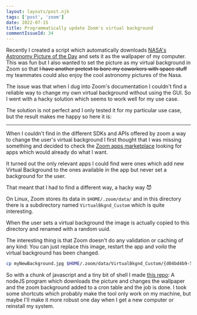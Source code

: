 ```yaml
---
layout: layouts/post.njk
tags: ['post', 'zoom']
date: 2022-07-15
title: Programmatically update Zoom's virtual background
commentIssueId: 34
---
```


Recently I created a script which automatically downloads [NASA's Astronomy Picture of the Day](https://apod.nasa.gov/apod/) and sets it as the wallpaper of my computer. This was fun but I also wanted to set the picture as my virtual background in Zoom so that ~~I have another pretext to bore my coworkers with space stuff~~ my teammates could also enjoy the cool astronomy pictures of the Nasa.

The issue was that when I dug into Zoom's documentation I couldn't find a reliable way to change my own virtual background without using the GUI. So I went with a hacky solution which seems to work well for my use case.

The solution is not perfect and I only tested it for my particular use case, but the result makes me happy so here it is:

---

When I couldn't find in the different SDKs and APIs offered by zoom a way to change the user's virtual background I first thought that I was missing something and decided to check the [Zoom apps marketplace](https://marketplace.zoom.us/search?q=background) looking for apps which would already do what I want.

It turned out the only relevant apps I could find were ones which add new Virtual Background to the ones available in the app but never set a background for the user.

That meant that I had to find a different way, a hacky way 😈

On Linux, Zoom stores its data in `$HOME/.zoom/data/` and in this directory there is a subdirectory named `VirtualBkgnd_Custom` which is quite interesting.

When the user sets a virtual background the image is actually copied to this directory and renamed with a random uuid.

The interesting thing is that Zoom doesn't do any validation or caching of any kind: You can just replace this image, restart the app and _voila_ the virtual background has been changed.

```bash
cp myNewBackground.jpg $HOME/.zoom/data/VirtualBkgnd_Custom/{d04bd4b9-57d8-44a1-9cd7-31cea7945157}
```

So with a chunk of javascript and a tiny bit of shell I made [this repo](https://github.com/statox/NWotD): A nodeJS program which downloads the picture and changes the wallpaper and the zoom background added to a cron table and the job is done. I took some shortcuts which probably make the tool only work on my machine, but maybe I'll make it more robust one day when I get a new computer or reinstall my system.
